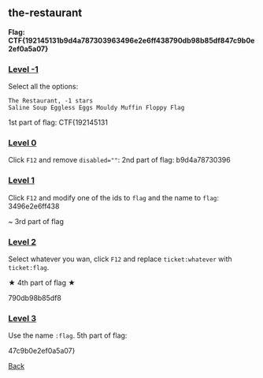 ## the-restaurant

**Flag: CTF{192145131b9d4a787303963496e2e6ff438790db98b85df847c9b0e2ef0a5a07}**

### [Level -1](http://34.89.172.250:30568/level-1.php)
Select all the options:
```
The Restaurant, -1 stars
Saline Soup Eggless Eggs Mouldy Muffin Floppy Flag
```
1st part of flag: CTF{192145131

### [Level 0](http://34.89.172.250:30568/level0.php)
Click `F12` and remove `disabled=""`:
2nd part of flag: b9d4a78730396

### [Level 1](http://34.89.172.250:30568/level1.php)
Click `F12` and modify one of the ids to `flag` and the name to `flag`:
3496e2e6ff438

~ 3rd part of flag

### [Level 2](http://34.89.172.250:30568/level2.php)
Select whatever you wan, click `F12` and replace `ticket:whatever` with
`ticket:flag`.

★ 4th part of flag ★

790db98b85df8

### [Level 3](http://34.107.86.157:32311/level3.php)
Use the name `:flag`.
5th part of flag:

47c9b0e2ef0a5a07}

[Back](../unbreakable.md)
